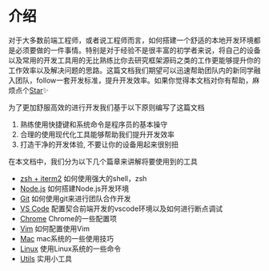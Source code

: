 # 介绍

对于大多数前端工程师，或者说工程师而言，如何搭建一个舒适的本地开发环境都是必须要做的一件事情。特别是对于经验不是很丰富的初学者来说，将自己的设备以及常用的开发工具用的无比熟练比你去研究框架源码之类的工作更能够提升你的工作效率以及解决问题的思路。这篇文档我们期望可以迅速帮助团队内的新同学融入团队，follow一套开发标准，提升开发效率。如果你觉得本文档对你有帮助，麻烦点个[Star](https://github.com/ykfe/fe-dev-playbook)✨

为了更加舒服高效的进行开发我们基于以下原则编写了这篇文档

1. 熟练使用快捷键和系统命令是程序员的基本操守
2. 合理的使用现代化工具能够帮助我们提升开发效率
3. 打造干净的开发体验, 不要让你的设备用起来很别扭

在本文档中，我们分为以下几个篇章来讲解将要使用到的工具

- [zsh + iterm2](./Shell.md) 如何使用强大的shell，zsh
- [Node.js](./Nodejs.md) 如何搭建Node.js开发环境
- [Git](./Git.md) 如何使用git来进行团队合作开发
- [VS Code](./VSCode.md) 配置契合前端开发的vscode环境以及如何进行断点调试
- [Chrome](./Chrome.md) Chrome的一些配置项
- [Vim](./Vim.md) 如何配置使用Vim
- [Mac](./Mac.md) mac系统的一些使用技巧
- [Linux](./Linux.md) 使用Linux系统的一些命令
- [Utils](./Utils.md) 实用小工具

